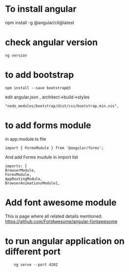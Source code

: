 # To install angular
npm install -g @angular/cli@latest

# check angular version

    ng version

# to add bootstrap

    npm install --save bootstrap@3

edit angular.json , architect->build->styles

  `"node_modules/bootstrap/dist/css/bootstrap.min.css",`

# to add forms module

in app.module.ts file

    import { FormsModule } from '@angular/forms';

And add Forms mudule in import list

    imports: [
    BrowserModule,
    FormsModule,
    AppRoutingModule,
    BrowserAnimationsModule],

# Add font awesome module

This is page where all related details mentioned.
https://github.com/FortAwesome/angular-fontawesome

# to run angular application on different port

        ng serve --port 4202
